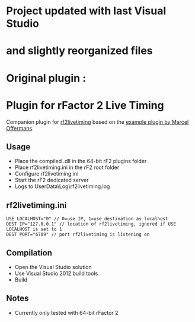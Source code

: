 # Project updated with last Visual Studio
#   and slightly reorganized files
#
# Original plugin :

# Plugin for rFactor 2 Live Timing

Companion plugin for [rf2livetiming](https://github.com/mbeader/rf2livetiming) based on the [example plugin by Marcel Offermans](https://bitbucket.org/marrs/rfactor/src/e13b7d85bb48cb353af58f4223ecd41a47316f24/cpp/DataPlugin_v2/?at=master).

## Usage
* Place the compiled .dll in the 64-bit rF2 plugins folder
* Place rf2livetiming.ini in the rF2 root folder
* Configure rf2livetiming.ini
* Start the rF2 dedicated server
* Logs to UserData\Log\rf2livetiming.log

## rf2livetiming.ini
```
USE LOCALHOST="0" // 0=use IP, 1=use destination as localhost
DEST IP="127.0.0.1" // location of rf2livetiming, ignored if USE LOCALHOST is set to 1
DEST PORT="6789" // port rf2livetiming is listening on
```

## Compilation

* Open the Visual Studio solution
* Use Visual Studio 2012 build tools
* Build

## Notes

* Currently only tested with 64-bit rFactor 2
